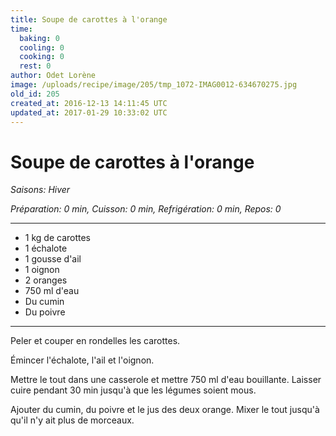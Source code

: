 ```yaml
---
title: Soupe de carottes à l'orange
time:
  baking: 0
  cooling: 0
  cooking: 0
  rest: 0
author: Odet Lorène
image: /uploads/recipe/image/205/tmp_1072-IMAG0012-634670275.jpg
old_id: 205
created_at: 2016-12-13 14:11:45 UTC
updated_at: 2017-01-29 10:33:02 UTC
---
```


# Soupe de carottes à l'orange

_Saisons: Hiver_

_Préparation: 0 min, Cuisson: 0 min, Refrigération: 0 min, Repos: 0_

---

- 1 kg de carottes
- 1 échalote
- 1 gousse d'ail
- 1 oignon
- 2 oranges
- 750 ml d'eau
- Du cumin
- Du poivre

---

Peler et couper en rondelles les carottes.

Émincer l'échalote, l'ail et l'oignon.

Mettre le tout dans une casserole et mettre 750 ml d'eau bouillante. Laisser cuire pendant 30 min jusqu'à que les légumes soient mous.

Ajouter du cumin, du poivre et le jus des deux orange. Mixer le tout jusqu'à qu'il n'y ait plus de morceaux.
